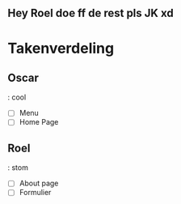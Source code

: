 Hey Roel doe ff de rest pls 
JK xd
---

# Takenverdeling

## Oscar
: cool
- [ ] Menu 
- [ ] Home Page

## Roel
: stom
- [ ] About page
- [ ] Formulier